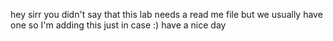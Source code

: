 hey sirr you didn't say that this lab needs a read me file but we usually have one so I'm adding this just in case :) have a nice day